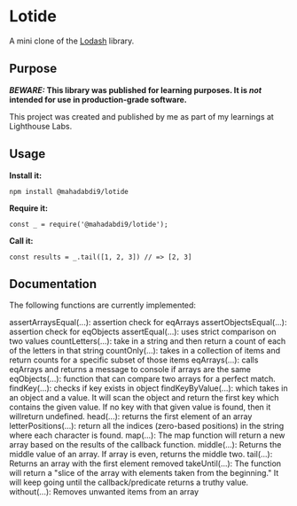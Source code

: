 # Lotide

A mini clone of the [Lodash](https://lodash.com) library.

## Purpose

**_BEWARE:_ This library was published for learning purposes. It is _not_ intended for use in production-grade software.**

This project was created and published by me as part of my learnings at Lighthouse Labs. 

## Usage

**Install it:**

`npm install @mahadabdi9/lotide`

**Require it:**

`const _ = require('@mahadabdi9/lotide');`

**Call it:**

`const results = _.tail([1, 2, 3]) // => [2, 3]`

## Documentation

The following functions are currently implemented:

assertArraysEqual(...): assertion check for eqArrays
assertObjectsEqual(...): assertion check for eqObjects
assertEqual(...): uses strict comparison on two values
countLetters(...): take in a string and then return a count of each of the letters in that string
countOnly(...): takes in a collection of items and return counts for a specific subset of those items
eqArrays(...): calls eqArrays and returns a message to console if arrays are the same
eqObjects(...): function that can compare two arrays for a perfect match.
findKey(...): checks if key exists in object
findKeyByValue(...): which takes in an object and a value. It will scan the object and return the first key which contains the given value. If no key with that given value is found, then it willreturn undefined.
head(...): returns the first element of an array
letterPositions(...): return all the indices (zero-based positions) in the string where each character is found.
map(...): The map function will return a new array based on the results of the callback function.
middle(...): Returns the middle value of an array. If array is even, returns the middle two.
tail(...): Returns an array with the first element removed
takeUntil(...): The function will return a "slice of the array with elements taken from the beginning." It will keep going until the callback/predicate returns a truthy value.
without(...): Removes unwanted items from an array